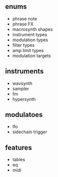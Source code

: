 ## enums 

- phrase note 
- phrase FX 
- macrosynth shapes
- instrument types
- modulation types
- filter types 
- amp limit types 
- modulation targets

## instruments

- wavsynth
- sampler
- fm
- hypersynth

## modulatoes

- lfo
- sidechain trigger

## features

- tables
- eq
- midi
